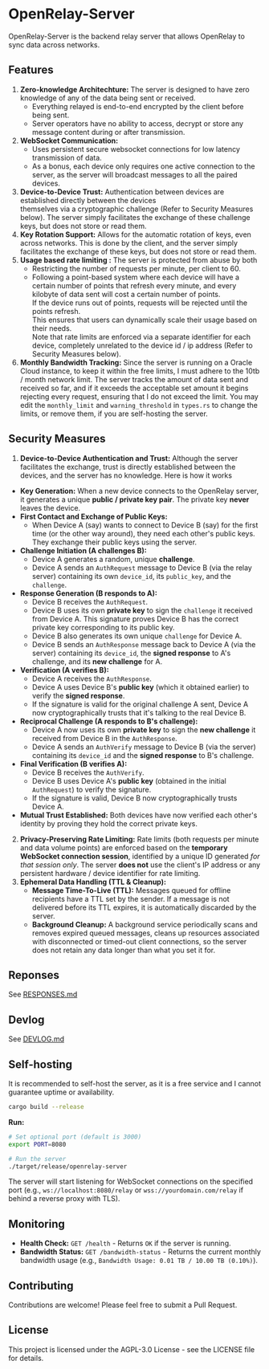 # OpenRelay-Server
OpenRelay-Server is the backend relay server that allows OpenRelay to sync data across networks.

## Features
1.  **Zero-knowledge Architechture:** The server is designed to have zero knowledge of any of the data being 
    sent or received.
    *   Everything relayed is end-to-end encrypted by the client before being sent.
    *   Server operators have no ability to access, decrypt or store any message content during or after transmission.
2.  **WebSocket Communication:**
    *   Uses persistent secure websocket connections for low latency transmission of data.
    *   As a bonus, each device only requires one active connection to the server, as the server will broadcast messages to all the paired devices.
3.  **Device-to-Device Trust:** Authentication between devices are established directly between the devices    
    themselves via a cryptographic challenge (Refer to Security Measures below). The server simply facilitates the exchange of these challenge keys, but does not store or read them.
4.  **Key Rotation Support:** Allows for the automatic rotation of keys, even across networks. This is done by the client, and the server simply facilitates the exchange of these keys, but does not store or read them.
5.  **Usage based rate limiting :** The server is protected from abuse by both
    *   Restricting the number of requests per minute, per client to 60.
    *   Following a point-based system where each device will have a certain number of points that refresh every minute, and every kilobyte of data sent will cost a certain number of points.  
    If the device runs out of points, requests will be rejected until the points refresh.  
    This ensures that users can dynamically scale their usage based on their needs.  
    Note that rate limits are enforced via a separate identifier for each device, completely unrelated to the device id / ip address (Refer to Security Measures below). 
6. **Monthly Bandwidth Tracking:** Since the server is running on a Oracle Cloud instance, to keep it within 
    the free limits, I must adhere to the 10tb / month network limit. The server tracks the amount of data sent and received so far, and if it exceeds the acceptable set amount it begins rejecting every request, ensuring that I do not exceed the limit. You may edit the `monthly_limit` and `warning_threshold` in `types.rs` to change the limits, or remove them, if you are self-hosting the server.

## Security Measures
1.  **Device-to-Device Authentication and Trust:** Although the server facilitates the exchange, trust is directly established between the devices, and the server has no 
    knowledge. Here is how it works
-  **Key Generation:** When a new device connects to the OpenRelay server, it generates a unique **public / private key pair**. The private key **never** leaves the device.
-  **First Contact and Exchange of Public Keys:**
    *   When Device A (say) wants to connect to Device B (say) for the first time (or the other way around), they need each other's public keys. They exchange their public keys using the server.
-  **Challenge Initiation (A challenges B):**
    *   Device A generates a random, unique **challenge**.
    *   Device A sends an `AuthRequest` message to Device B (via the relay server) containing its own `device_id`, its `public_key`, and the `challenge`.
-  **Response Generation (B responds to A):**
    *   Device B receives the `AuthRequest`.
    *   Device B uses its own **private key** to sign the `challenge` it received from Device A. This signature proves Device B has the correct private key corresponding to its public key.
    *   Device B also generates its own unique `challenge` for Device A.
    *   Device B sends an `AuthResponse` message back to Device A (via the server) containing its `device_id`, the **signed response** to A's challenge, and its **new challenge** for A.
-  **Verification (A verifies B):**
    *   Device A receives the `AuthResponse`.
    *   Device A uses Device B's **public key** (which it obtained earlier) to verify the **signed response**.
    *   If the signature is valid for the original challenge A sent, Device A now cryptographically trusts that it's talking to the real Device B.
-  **Reciprocal Challenge (A responds to B's challenge):**
    *   Device A now uses its own **private key** to sign the **new challenge** it received from Device B in the `AuthResponse`.
    *   Device A sends an `AuthVerify` message to Device B (via the server) containing its `device_id` and the **signed response** to B's challenge.
-  **Final Verification (B verifies A):**
    *   Device B receives the `AuthVerify`.
    *   Device B uses Device A's **public key** (obtained in the initial `AuthRequest`) to verify the signature.
    *   If the signature is valid, Device B now cryptographically trusts Device A.
-  **Mutual Trust Established:** Both devices have now verified each other's identity by proving they hold the correct private keys.
2.  **Privacy-Preserving Rate Limiting:** Rate limits (both requests per minute and data volume points) are enforced based on the **temporary WebSocket connection session**, 
    identified by a unique ID generated *for that session only*. The server **does not** use the client's IP address or any persistent hardware / device identifier for rate limiting.
3.  **Ephemeral Data Handling (TTL & Cleanup):**
    *   **Message Time-To-Live (TTL):** Messages queued for offline recipients have a TTL set by the sender. If a message is not delivered before its TTL expires, it is automatically discarded by the server.
    *   **Background Cleanup:** A background service periodically scans and removes expired queued messages, cleans up resources associated with disconnected or timed-out client connections, so the server does not retain any data longer than what you set it for.

## Reponses
See [RESPONSES.md](//RESPONSES.md)

## Devlog
See [DEVLOG.md](//DEVLOG.md)

## Self-hosting
It is recommended to self-host the server, as it is a free service and I cannot guarantee uptime or availability.

```bash
cargo build --release
```

**Run:**

```bash
# Set optional port (default is 3000)
export PORT=8080

# Run the server
./target/release/openrelay-server
```

The server will start listening for WebSocket connections on the specified port (e.g., `ws://localhost:8080/relay` or `wss://yourdomain.com/relay` if behind a reverse proxy with TLS).

## Monitoring

*   **Health Check:** `GET /health` - Returns `OK` if the server is running.
*   **Bandwidth Status:** `GET /bandwidth-status` - Returns the current monthly bandwidth usage (e.g., `Bandwidth Usage: 0.01 TB / 10.00 TB (0.10%)`).

## Contributing

Contributions are welcome! Please feel free to submit a Pull Request.

## License

This project is licensed under the AGPL-3.0 License - see the LICENSE file for details.
